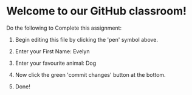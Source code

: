 # Welcome to our GitHub classroom!

Do the following to Complete this assignment:

1. Begin editing this file by clicking the 'pen' symbol above.

2. Enter your First Name: Evelyn

3. Enter your favourite animal: Dog

4. Now click the green 'commit changes' button at the bottom.

5. Done!

